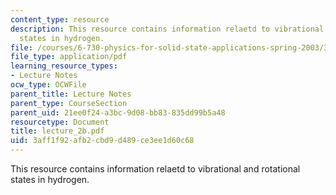 ```yaml
---
content_type: resource
description: This resource contains information relaetd to vibrational and rotational
  states in hydrogen.
file: /courses/6-730-physics-for-solid-state-applications-spring-2003/3aff1f92afb2cbd9d489ce3ee1d60c68_lecture_2b.pdf
file_type: application/pdf
learning_resource_types:
- Lecture Notes
ocw_type: OCWFile
parent_title: Lecture Notes
parent_type: CourseSection
parent_uid: 21ee0f24-a3bc-9d08-bb83-835dd99b5a48
resourcetype: Document
title: lecture_2b.pdf
uid: 3aff1f92-afb2-cbd9-d489-ce3ee1d60c68
---
```

This resource contains information relaetd to vibrational and rotational states in hydrogen.

